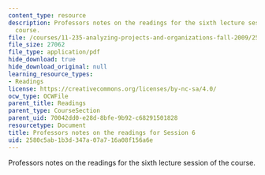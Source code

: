 ```yaml
---
content_type: resource
description: Professors notes on the readings for the sixth lecture session of the
  course.
file: /courses/11-235-analyzing-projects-and-organizations-fall-2009/2580c5ab1b3d347a07a716a08f156a6e_MIT11_235F09_session6notes.pdf
file_size: 27062
file_type: application/pdf
hide_download: true
hide_download_original: null
learning_resource_types:
- Readings
license: https://creativecommons.org/licenses/by-nc-sa/4.0/
ocw_type: OCWFile
parent_title: Readings
parent_type: CourseSection
parent_uid: 70042dd0-e28d-8bfe-9b92-c68291501828
resourcetype: Document
title: Professors notes on the readings for Session 6
uid: 2580c5ab-1b3d-347a-07a7-16a08f156a6e
---
```

Professors notes on the readings for the sixth lecture session of the course.